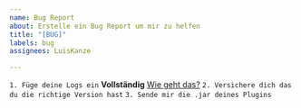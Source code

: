 ```yaml
---
name: Bug Report
about: Erstelle ein Bug Report um mir zu helfen
title: "[BUG]"
labels: bug
assignees: LuisKanze

---
```


`1. Füge deine Logs ein` **Vollständig** [Wie geht das?](https://github.com/LuisKanze/Lobby-mini/wiki/Wie-finde-ich-meine-Logs%3F)
`2. Versichere dich das du die richtige Version hast`
`3. Sende mir die .jar deines Plugins`
